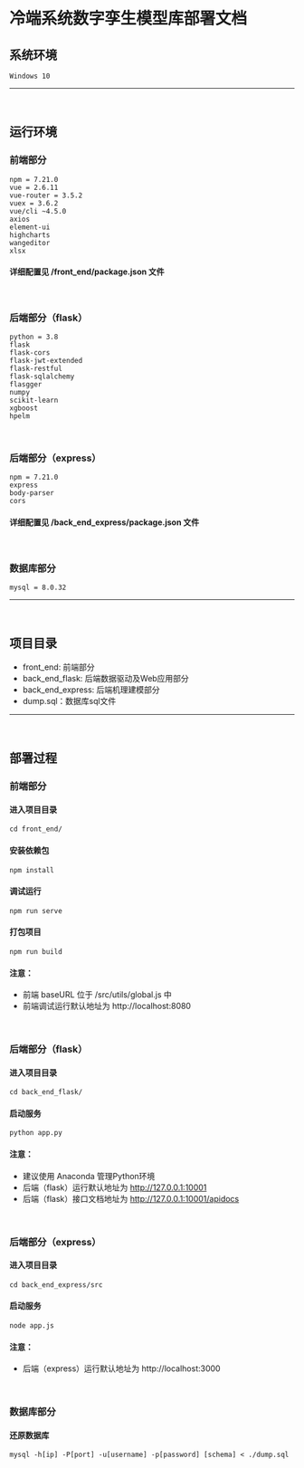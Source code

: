 # 冷端系统数字孪生模型库部署文档


## 系统环境
```
Windows 10
```
***
<br />

## 运行环境
### 前端部分
```
npm = 7.21.0
vue = 2.6.11
vue-router = 3.5.2
vuex = 3.6.2
vue/cli ~4.5.0
axios
element-ui
highcharts
wangeditor
xlsx
```
#### 详细配置见 /front_end/package.json 文件
<br />

### 后端部分（flask）
```
python = 3.8
flask
flask-cors
flask-jwt-extended
flask-restful
flask-sqlalchemy
flasgger
numpy
scikit-learn
xgboost
hpelm
```
<br />

### 后端部分（express）
```
npm = 7.21.0
express
body-parser
cors
```
#### 详细配置见 /back_end_express/package.json 文件
<br />

### 数据库部分
```
mysql = 8.0.32
```
***
<br />

## 项目目录
* front_end: 前端部分
* back_end_flask: 后端数据驱动及Web应用部分
* back_end_express: 后端机理建模部分
* dump.sql：数据库sql文件
***
<br />


## 部署过程
### 前端部分
#### 进入项目目录
```
cd front_end/
```
#### 安装依赖包
```
npm install
```
#### 调试运行
```
npm run serve
```
#### 打包项目
```
npm run build
```
#### 注意：
* 前端 baseURL 位于 /src/utils/global.js 中
* 前端调试运行默认地址为 http://localhost:8080
<br />

### 后端部分（flask）
#### 进入项目目录
```
cd back_end_flask/
```
#### 启动服务
```
python app.py
```
#### 注意：
* 建议使用 Anaconda 管理Python环境
* 后端（flask）运行默认地址为 http://127.0.0.1:10001
* 后端（flask）接口文档地址为 http://127.0.0.1:10001/apidocs
<br />

### 后端部分（express）
#### 进入项目目录
```
cd back_end_express/src
```
#### 启动服务
```
node app.js
```
#### 注意：
* 后端（express）运行默认地址为 http://localhost:3000
<br />

### 数据库部分
#### 还原数据库
```
mysql -h[ip] -P[port] -u[username] -p[password] [schema] < ./dump.sql
```
